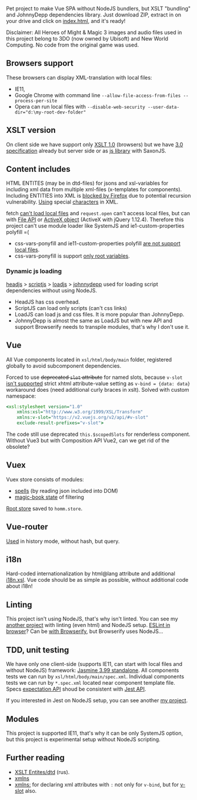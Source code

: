Pet project to make Vue SPA without NodeJS bundlers, but XSLT "bundling" and JohnnyDepp dependencies library.
Just download ZIP, extract in on your drive and click on [index.html](https://viT-1.github.io/homm/), and it's ready!

Disclaimer: All Heroes of Might & Magic 3 images and audio files used in this project belong to 3DO (now owned by Ubisoft) and New World Computing. No code from the original game was used.

## Browsers support
These browsers can display XML-translation with local files:
- IE11,
- Google Chrome with command line `--allow-file-access-from-files --process-per-site`
- Opera can run local files with `--disable-web-security --user-data-dir="d:\my-root-dev-folder"`

## XSLT version
On client side we have support only [XSLT 1.0](https://www.w3.org/TR/1999/REC-xslt-19991116) (browsers)
but we have [3.0 specification](https://www.w3.org/TR/xslt-30/) already but server side
or as [js library](https://stackoverflow.com/questions/6282340/what-browsers-support-xslt-2-0) with SaxonJS.
## Content includes
HTML ENTITES (may be in dtd-files) for jsons and xsl-variables for including xml data from multiple xml-files (x-templates for components).
Including ENTITIES into XML is [blocked by Firefox](https://bugzilla.mozilla.org/show_bug.cgi?id=22942#c116) due to potential recursion vulnerability. [Using](http://www.sagehill.net/docbookxsl/SpecialChars.html) special [characters](https://en.wikipedia.org/wiki/List_of_XML_and_HTML_character_entity_references) in XML.

fetch [can't load local files](https://stackoverflow.com/questions/49971575)
and `request.open` can't access local files, but can with [File API](https://developer.mozilla.org/en-US/docs/Web/API/File_and_Directory_Entries_API) or [ActiveX object](https://stackoverflow.com/questions/2142156/#6888068) (ActiveX with jQuery 1.12.4).
Therefore this project can't use module loader like SystemJS and ie1-custom-properties polyfill =(
- css-vars-ponyfill and ie11-custom-properties polyfill [are not support local files](https://github.com/nuxodin/ie11CustomProperties/issues/90).
- css-vars-ponyfill is support [only root variables](https://github.com/jhildenbiddle/css-vars-ponyfill/issues/127).

### Dynamic js loading
[headjs](https://headjs.github.io/) > [scriptjs](https://github.com/ded/script.js) > [loadjs](https://github.com/muicss/loadjs) > [johnnydepp](https://github.com/muicss/johnnydepp) used for loading script dependencies without using NodeJS.
- HeadJS has css overhead.
- ScriptJS can load only scripts (can't css links)
- LoadJS can load js and css files. It is more popular than JohnnyDepp.
- JohnnyDepp is almost the same as LoadJS but with new API and support
Browserify needs to transpile modules, that's why I don't use it.

## Vue
All Vue components located in `xsl/html/body/main` folder, registered globally to avoid
subcomponent dependencies.

Forced to use ~~deprecated `slot` attribute~~ for named slots, because `v-slot` [isn't supported](https://github.com/vuejs/rfcs/pull/2#issuecomment-521420394)
strict xhtml attribute-value setting as `v-bind = {data: data}` workaround does (need additional curly braces in xslt).
Solved with custom namespace:
```xsl
<xsl:stylesheet version="1.0"
	xmlns:xsl="http://www.w3.org/1999/XSL/Transform"
	xmlns:v-slot="https://v2.vuejs.org/v2/api/#v-slot"
	exclude-result-prefixes="v-slot">
```

The code still use deprecated `this.$scopedSlots` for renderless component.
Without Vue3 but with Composition API Vue2, can we get rid of the obsolete?

## Vuex
Vuex store consists of modules:
- [spells](https://github.com/viT-1/homm/blob/main/xsl/html/body/main/store/spells.store.js) (by reading json included into DOM)
- [magic-book state](https://github.com/viT-1/homm/blob/main/xsl/html/body/main/magic-book/magic-book.store.js) of filtering

[Root store](https://github.com/viT-1/homm/blob/main/xsl/html/body/main/store/index.store.js) saved to `homm.store`.

## Vue-router
[Used](https://github.com/viT-1/homm/blob/main/xsl/html/body/main/router/index.router.js) in history mode, without hash, but query.

## i18n
Hard-coded internationalization by html@lang attribute and additional [i18n.xsl](https://github.com/viT-1/homm/blob/main/xsl/config/i18n.xsl). Vue code should be as simple as possible, without additional code about i18n!

## Linting
This project isn't using NodeJS, that's why isn't linted.
You can see my [another project](https://github.com/viT-1/systemjs-babel-es6-vue) with linting (even html) and NodeJS setup.
[ESLint in browser](https://stackoverflow.com/questions/52702512)? Can be [with Browserify](https://www.npmjs.com/package/eslint-linter-browserify), but Browserify uses NodeJS...

## TDD, unit testing
We have only one client-side (supports IE11, can start with local files and without NodeJS) framework: [Jasmine 3.99 standalone](https://github.com/jasmine/jasmine/releases/#hd-65ccb7e7).
All components tests we can run by `xsl/html/body/main/spec.xml`.
Individual components tests we can run by `*.spec.xml` located near component template file.
Specs [expectation API](https://jasmine.github.io/api/4.5/matchers.html) shoud be consistent with [Jest API](https://jestjs.io/docs/expect).

If you interested in Jest on NodeJS setup, you can see another [my project](https://github.com/viT-1/systemjs-babel-es6-vue).

## Modules
This project is supported IE11, that's why it can be only SystemJS option, but this project
is experimental setup without NodeJS scripting.

## Further reading
- [XSLT Entites/dtd](https://www.artlebedev.ru/technogrette/xslt/entity-1/) (rus).
- [xmlns](https://www.artlebedev.ru/technogrette/xslt/xmlns-1/)
- [xmlns:](https://stackoverflow.com/questions/41875921/#63101503) for declaring xml attributes with `:`
not only for `v-bind`, but for [v-slot](https://stackoverflow.com/questions/73065424/#73065732) also.